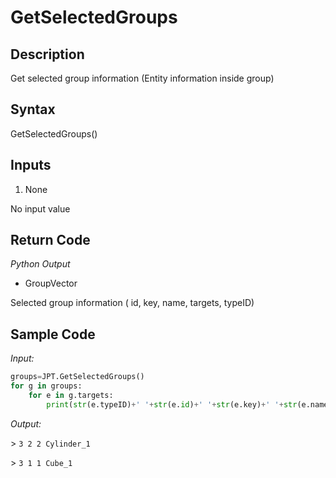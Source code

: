# GetSelectedGroups

## Description

Get selected group information (Entity information inside group)

## Syntax

GetSelectedGroups()

## Inputs

1. None

No input value

## Return Code

_Python Output_

- GroupVector

Selected group information ( id, key, name, targets, typeID)

## Sample Code

_Input:_

```python
groups=JPT.GetSelectedGroups()
for g in groups:
    for e in g.targets:
        print(str(e.typeID)+' '+str(e.id)+' '+str(e.key)+' '+str(e.name))
```

_Output:_

\> `3 2 2 Cylinder_1`

\> `3 1 1 Cube_1`
